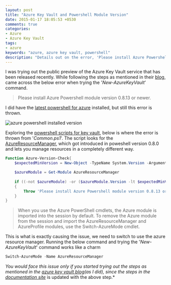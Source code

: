 ```yaml
---
layout: post
title: "Azure Key Vault and Powershell Module Version"
date: 2015-01-17 18:05:53 +0530
comments: true
categories:
- Azure
- Azure Key Vault
tags: 
- azure
keywords: "azure, azure key vault, powershell"
description: "Details out on the error, 'Please install Azure Powershell module version 0.8.13 or newer.' when trying Azure Key vault."
---
```


I was trying out the public preview of the  Azure Key Vault service that has been released recently. While following the steps as mentioned in their [blog](http://blogs.technet.com/b/kv/archive/2015/01/08/azure-key-vault-making-the-cloud-safer.aspx), came across the below error when trying the '*New-AzureKeyVault*' command.

> Please install Azure Powershell module version 0.8.13 or newer.

I did have the [latest powershell for azure](http://azure.microsoft.com/en-us/documentation/articles/install-configure-powershell/#Install) installed, but still this error is thrown. 

<img class="center" alt="azure powershell installed version" src="{{ site.images_root}}/azure_powershell_installed.png" />

Exploring the [powershell scripts for key vault](http://msdn.microsoft.com/library/dn868052.aspx), below is where the error is thrown from '*Common.ps1*'. The script looks for the [AzureResourceManager](http://msdn.microsoft.com/en-us/library/dn654592.aspx), which got introduced in poweshell version 0.8.0 and lets you manage resources in a completely different way. 
``` powershell
Function Azure-Version-Check{
    $expectedMinVersion = New-Object -TypeName System.Version -ArgumentList "0.8.13"

    $azureModule = Get-Module AzureResourceManager
            
    if ((-not $azureModule) -or ($azureModule.Version -lt $expectedMinVersion))
    {
        Throw 'Please install Azure Powershell module version 0.8.13 or newer.'
    }    
}
```

> When you use the Azure PowerShell cmdlets, the Azure module is imported into the session by default. To remove the Azure module from the session and import the AzureResourceManager and AzureProfile modules, use the Switch-AzureMode cmdlet. 

This is what is exactly causing the issue, we need to switch to use the azure resource manager. Running the below command and trying the '*New-AzureKeyVault*' command works like a charm

``` powershell
Switch-AzureMode -Name AzureResourceManager
```

*You would face this issue only if you started trying out the steps as mentioned in the [azure key vault blog](http://blogs.technet.com/b/kv/archive/2015/01/09/azure-key-vault-step-by-step.aspx)(as I did), since the steps in the [documentation site](http://azure.microsoft.com/en-us/documentation/articles/key-vault-get-started/)* is updated with the above step.*  
